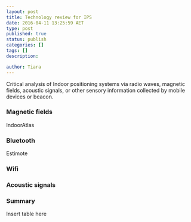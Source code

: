```yaml
---
layout: post
title: Technology review for IPS  
date: 2016-04-11 13:25:59 AET
type: post
published: true
status: publish
categories: []
tags: []
description: 

author: Tiara 
---
```


Critical analysis of Indoor positioning systems via radio waves, magnetic fields, acoustic signals, or other sensory information collected by mobile devices or beacon.

### Magnetic fields

IndoorAtlas 

### Bluetooth

Estimote  


### Wifi


### Acoustic signals 





### Summary 

Insert table here 



